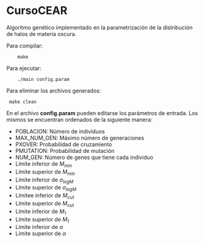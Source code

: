 # CursoCEAR
Algoritmo genético implementado en la parametrización de la distribución de halos de materia oscura.

Para compilar:
```
    make 
```
Para ejecutar:
```
    ./main config.param
```
Para eliminar los archivos generados: 
```
 make clean
```
En el archivo **config.param** pueden editarse los parámetros de entrada. 
Los mismos se encuentran ordenados de la siguiente manera:

   * POBLACION: Número de individuos
   * MAX\_NUM\_GEN: Máximo número de generaciones
   * PXOVER: Probabilidad de cruzamiento
   * PMUTATION: Probabilidad de mutación
   * NUM\_GEN: Número de genes que tiene cada individuo
   * Límite inferior de $M_{min}$
   * Límite superior de $M_{min}$
   * Límite inferior de $\sigma_{logM}$
   * Límite superior de $\sigma_{logM}$
   * Límitee inferior de $M_{cut}$
   * Límite superior de $M_{cut}$
   * Límite inferior de $M_{1}$
   * Límite superior de $M_{1}$
   * Límite inferior de $\alpha$
   * Límite superior de $\alpha$
